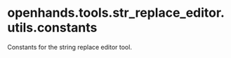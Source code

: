 # openhands.tools.str_replace_editor.utils.constants

Constants for the string replace editor tool.

